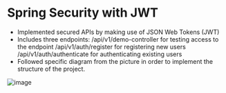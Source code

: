 # Spring Security with JWT
- Implemented secured APIs by making use of JSON Web Tokens (JWT)
- Includes three endpoints:
      /api/v1/demo-controller for testing access to the endpoint
      /api/v1/auth/register for registering new users
      /api/v1/auth/authenticate for authenticating existing users
- Followed specific diagram from the picture in order to implement the structure of the project.
  
![image](https://github.com/Nikola787/spring-security-with-jwt/assets/63933389/dccf4db4-8a2f-4d88-ad97-00afb39c1139)

